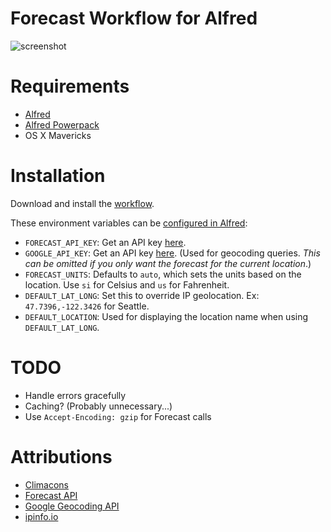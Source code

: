 # Forecast Workflow for Alfred

![screenshot][screenshot]

[screenshot]: http://i.imgur.com/eZvpEN0.png

# Requirements

- [Alfred](http://www.alfredapp.com/)
- [Alfred Powerpack](http://www.alfredapp.com/powerpack/)
- OS X Mavericks

# Installation

Download and install the [workflow][download].

[download]: https://github.com/kejadlen/forecast.alfredworkflow/releases/download/v1.0.3/Forecast.alfredworkflow

These environment variables can be [configured in Alfred][env-vars]:

- `FORECAST_API_KEY`: Get an API key [here][forecast-api-key].
- `GOOGLE_API_KEY`: Get an API key [here][google-api-key]. (Used for geocoding
  queries. *This can be omitted if you only want the forecast for the current
  location*.)
- `FORECAST_UNITS`: Defaults to `auto`, which sets the units based on the
  location. Use `si` for Celsius and `us` for Fahrenheit.
- `DEFAULT_LAT_LONG`: Set this to override IP geolocation. Ex: `47.7396,-122.3426` for Seattle.
- `DEFAULT_LOCATION`: Used for displaying the location name when using `DEFAULT_LAT_LONG`.

[env-vars]: https://www.alfredapp.com/help/workflows/advanced/variables/
[forecast-api-key]: https://developer.forecast.io/register
[google-api-key]: https://developers.google.com/maps/documentation/geocoding/#api_key

# TODO

- Handle errors gracefully
- Caching? (Probably unnecessary...)
- Use `Accept-Encoding: gzip` for Forecast calls

# Attributions

- [Climacons](http://adamwhitcroft.com/climacons/)
- [Forecast API](https://developer.forecast.io/docs/v2)
- [Google Geocoding API](https://developers.google.com/maps/documentation/geocoding/)
- [ipinfo.io](http://ipinfo.io/)
